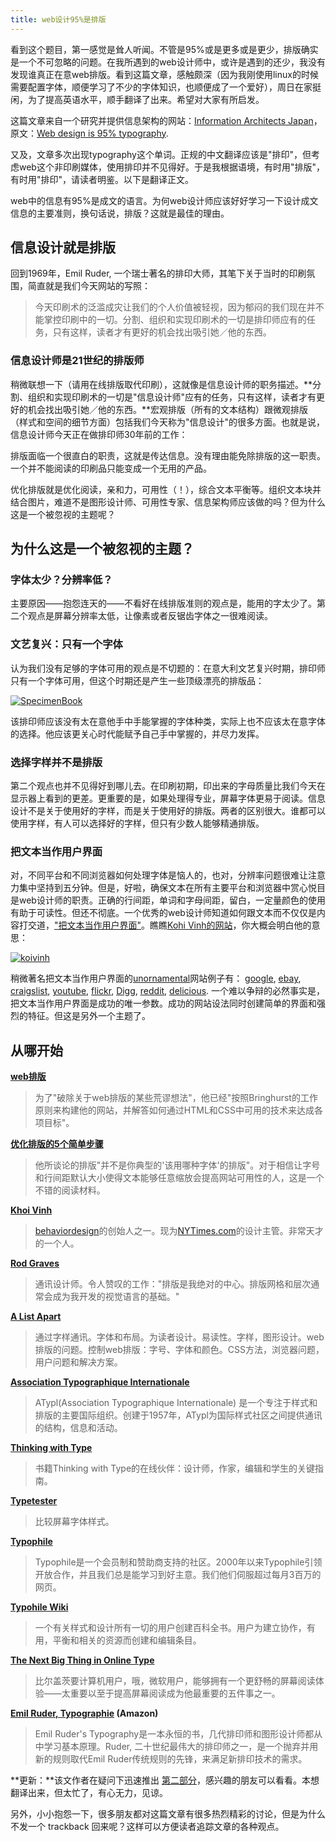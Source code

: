 ```yaml
---
title: web设计95%是排版
---
```

看到这个题目，第一感觉是耸人听闻。不管是95%或是更多或是更少，排版确实是一个不可忽略的问题。在我所遇到的web设计师中，或许是遇到的还少，我没有发现谁真正在意web排版。看到这篇文章，感触颇深（因为我刚使用linux的时候需要配置字体，顺便学习了不少的字体知识，也顺便成了一个爱好），周日在家挺闲，为了提高英语水平，顺手翻译了出来。希望对大家有所启发。

这篇文章来自一个研究并提供信息架构的网站：[Information Architects Japan][0]，原文：[Web design is 95% typography][1].

又及，文章多次出现typography这个单词。正规的中文翻译应该是"排印"，但考虑web这个非印刷媒体，使用排印并不见得好。于是我根据语境，有时用"排版"，有时用"排印"，请读者明鉴。以下是翻译正文。

web中的信息有95%是成文的语言。为何web设计师应该好好学习一下设计成文信息的主要准则，换句话说，排版？这就是最佳的理由。

## 信息设计就是排版

回到1969年，Emil Ruder, 一个瑞士著名的排印大师，其笔下关于当时的印刷氛围，简直就是我们今天网站的写照：

> 今天印刷术的泛滥成灾让我们的个人价值被轻视，因为郁闷的我们现在并不能掌控印刷中的一切。分割、组织和实现印刷术的一切是排印师应有的任务，只有这样，读者才有更好的机会找出吸引她／他的东西。

### 信息设计师是21世纪的排版师

稍微联想一下（请用在线排版取代印刷），这就像是信息设计师的职务描述。**分割、组织和实现印刷术的一切是"信息设计师"应有的任务，只有这样，读者才有更好的机会找出吸引她／他的东西。**宏观排版（所有的文本结构）跟微观排版（样式和空间的细节方面）包括我们今天称为"信息设计"的很多方面。也就是说，信息设计师今天正在做排印师30年前的工作：

排版面临一个很直白的职责，这就是传达信息。没有理由能免除排版的这一职责。一个并不能阅读的印刷品只能变成一个无用的产品。

优化排版就是优化阅读，亲和力，可用性（！），综合文本平衡等。组织文本块并结合图片，难道不是图形设计师、可用性专家、信息架构师应该做的吗？但为什么这是一个被忽视的主题呢？

## 为什么这是一个被忽视的主题？

### 字体太少？分辨率低？

主要原因——抱怨连天的——不看好在线排版准则的观点是，能用的字太少了。第二个观点是屏幕分辨率太低，让像素或者反锯齿字体之一很难阅读。

### 文艺复兴：只有一个字体

认为我们没有足够的字体可用的观点是不切题的：在意大利文艺复兴时期，排印师只有一个字体可用，但这个时期还是产生一些顶级漂亮的排版品：

[![SpecimenBook](http://static.flickr.com/86/282043044_99bc7882dc_o.gif)][2]

该排印师应该没有太在意他手中手能掌握的字体种类，实际上也不应该太在意字体的选择。他应该更关心时代能赋予自己手中掌握的，并尽力发挥。

### 选择字样并不是排版

第二个观点也并不见得好到哪儿去。在印刷初期，印出来的字母质量比我们今天在显示器上看到的更差。更重要的是，如果处理得专业，屏幕字体更易于阅读。信息设计不是关于使用好的字样，而是关于使用好的排版。两者的区别很大。谁都可以使用字样，有人可以选择好的字样，但只有少数人能够精通排版。

### 把文本当作用户界面

对，不同平台和不同浏览器如何处理字体是恼人的，也对，分辨率问题很难让注意力集中坚持到五分钟。但是，好啦，确保文本在所有主要平台和浏览器中赏心悦目是web设计师的职责。正确的行间距，单词和字母间距，留白，一定量颜色的使用有助于可读性。但还不彻底。一个优秀的web设计师知道如何跟文本而不仅仅是内容打交道，["把文本当作用户界面"][3]。瞧瞧[Kohi Vinh的网站][4]，你大概会明白他的意思：

[![koivinh](http://static.flickr.com/86/282055763_38c8ffa42f_o.gif)][5]

稍微著名把文本当作用户界面的[unornamental][6]网站例子有： [google][7], [ebay][8], [craigslist][9], [youtube][10], [flickr][11], [Digg][12], [reddit][13], [delicious][14]. 一个难以争辩的必然事实是，把文本当作用户界面是成功的唯一参数。成功的网站设法同时创建简单的界面和强烈的特征。但这是另外一个主题了。

## 从哪开始

**[web排版][15]**

> 为了"破除关于web排版的某些荒谬想法"，他已经"按照Bringhurst的工作原则来构建他的网站，并解答如何通过HTML和CSS中可用的技术来达成各项目标"。

**[优化排版的5个简单步骤][16]**

> 他所谈论的排版"并不是你典型的'该用哪种字体'的排版"。对于相信让字号和行间距默认大小使得文本能够任意缩放会提高网站可用性的人，这是一个不错的阅读材料。

**[Khoi Vinh][4]**

> [behaviordesign][17]的创始人之一。现为[NYTimes.com][18]的设计主管。非常天才的一个人。

**[Rod Graves][19]**

> 通讯设计师。令人赞叹的工作："排版是我绝对的中心。排版网格和层次通常会成为我开发的视觉语言的基础。"

**[A List Apart][20]**

> 通过字样通讯。字体和布局。为读者设计。易读性。字样，图形设计。web排版的问题。控制web排版：字号、字体和颜色。CSS方法，浏览器问题，用户问题和解决方案。

**[Association Typographique Internationale][21]**

> ATypl(Association Typographique Internationale) 是一个专注于样式和排版的主要国际组织。创建于1957年，ATypl为国际样式社区之间提供通讯的结构，信息和活动。

**[Thinking with Type][22]**

> 书籍Thinking with Type的在线伙伴：设计师，作家，编辑和学生的关键指南。

**[Typetester][23]**

> 比较屏幕字体样式。

**[Typophile][24]**

> Typophile是一个会员制和赞助商支持的社区。2000年以来Typophile引领开放合作，并且我们总是能学习到好主意。我们他们伺服超过每月3百万的网页。

**[Typohile Wiki][25]**

> 一个有关样式和设计所有一切的用户创建百科全书。用户为建立协作，有用，平衡和相关的资源而创建和编辑条目。

**[The Next Big Thing in Online Type][26]**

> 比尔盖茨要计算机用户，哦，微软用户，能够拥有一个更舒畅的屏幕阅读体验——太重要以至于提高屏幕阅读成为他最重要的五件事之一。

**[Emil Ruder, Typographie][27] (Amazon)**

> Emil Ruder's Typography是一本永恒的书，几代排印师和图形设计师都从中学习基本原理。Ruder, 二十世纪最伟大的排印师之一，是一个抛弃并用新的规则取代Emil Ruder传统规则的先锋，来满足新排印技术的需求。

**更新：**该文作者在疑问下迅速推出 [第二部分][28]，感兴趣的朋友可以看看。本想翻译出来，但太忙了，有心无力，见谅。

另外，小小抱怨一下，很多朋友都对这篇文章有很多热烈精彩的讨论，但是为什么不发一个 trackback 回来呢？这样可以方便读者追踪文章的各种观点。

[0]: http://www.informationarchitects.jp/
[1]: http://www.informationarchitects.jp/the-web-is-all-about-typography-period
[2]: http://www.flickr.com/photos/realazy/282043044/ "Photo Sharing"
[3]: http://www.cameronmoll.com/archives/001266.html
[4]: http://www.subtraction.com/
[5]: http://www.flickr.com/photos/realazy/282055763/ "Photo Sharing"
[6]: http://en.wikipedia.org/wiki/Ornament_and_Crime
[7]: http://www.google.com "google"
[8]: http://www.ebay.com "ebay"
[9]: http://www.craigslist.org "craigslist"
[10]: http://www.youtube.com "youtube"
[11]: http://www.flickr.com "flickr"
[12]: http://digg.com/design/web_design_is_95_typography "digg"
[13]: http://reddit.com/search?q=typography "reddit"
[14]: http://del.icio.us/post?url=http://www.informationarchitects.jp/the-web-is-all-about-typography-period "delicious"
[15]: http://webtypography.net/toc/
[16]: http://www.markboulton.co.uk/journal/comments/five_simple_steps_to_better_typography/
[17]: http://www.behaviordesign.com/
[18]: http://www.times.com/
[19]: http://www.rodgraves.com/
[20]: http://www.alistapart.com/topics/design/typography/
[21]: http://www.atypi.org/
[22]: http://www.thinkingwithtype.com/
[23]: http://typetester.maratz.com/
[24]: http://typophile.com/
[25]: http://typophile.com/wiki/start
[26]: http://www.poynter.org/column.asp?id=47&aid=78683
[27]: http://www.amazon.com/gp/product/3721200438?ie=UTF8&tag=informationar-20&linkCode=as2&camp=1789&creative=9325&creativeASIN=3721200438
[28]: http://www.informationarchitects.jp/webdesign-is-95-typography-partii
